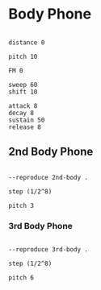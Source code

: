 # Body Phone

```scenario oscilla

distance 0

pitch 10

FM 0

sweep 60
shift 10

attack 8
decay 8
sustain 50
release 8

```

## 2nd Body Phone

```scenario oscilla

--reproduce 2nd-body .

step (1/2^8)

pitch 3

```

### 3rd Body Phone

```scenario oscilla

--reproduce 3rd-body .

step (1/2^8)

pitch 6

```
